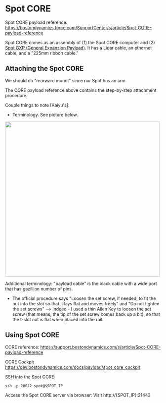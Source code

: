 # Spot CORE

Spot CORE payload reference: https://bostondynamics.force.com/SupportCenter/s/article/Spot-CORE-payload-reference

Spot CORE comes as an assembly of (1) the Spot CORE computer and
(2) [Spot GXP (General Expansion Payload)](https://support.bostondynamics.com/s/article/Spot-General-Expansion-Payload-GXP).
It has a Lidar cable, an ethernet cable, and a "225mm ribbon cable."

## Attaching the Spot CORE

We should do "rearward mount" since our Spot has an arm.

The CORE payload reference above contains the step-by-step attachment procedure.

Couple things to note [Kaiyu's]:

- Terminology. See picture below.

<img src='https://user-images.githubusercontent.com/7720184/174300757-dd6024e8-9c68-433d-a478-86457b91a2d6.png' width="500px">

   Additional terminology: "payload cable" is the black cable with a wide port that has gazillion number of pins.

- The official procedure says "Loosen the set screw, if needed, to fit the nut into the slot so that it lays flat and moves freely" and "Do not tighten the set screws" --> Indeed - I used a thin Allen Key to loosen the set screw (that means, the tip of the set screw comes back up a bit), so that the t-slot nut is flat when placed into the rail.



## Using Spot CORE
CORE reference:
https://support.bostondynamics.com/s/article/Spot-CORE-payload-reference

CORE Cockpit
https://dev.bostondynamics.com/docs/payload/spot_core_cockpit


SSH into the Spot CORE:
```
ssh -p 20022 spot@$SPOT_IP
```

Access the Spot CORE server via browser: Visit http://{SPOT_IP}:21443

